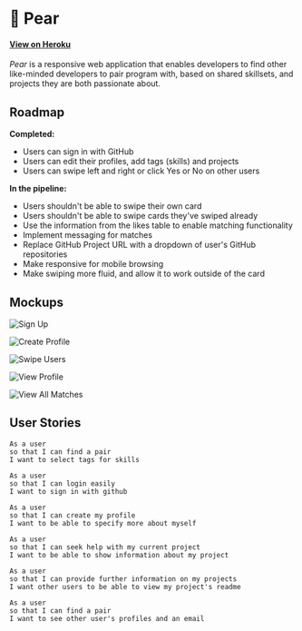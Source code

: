 # :pear: Pear 
#### [View on Heroku](http://findapear.herokuapp.com)

_Pear_ is a responsive web application that enables developers to find other like-minded developers to pair program with, based on shared skillsets, and projects they are both passionate about.

## Roadmap

**Completed:**
* Users can sign in with GitHub
* Users can edit their profiles, add tags (skills) and projects
* Users can swipe left and right or click Yes or No on other users

**In the pipeline:**
* Users shouldn't be able to swipe their own card
* Users shouldn't be able to swipe cards they've swiped already
* Use the information from the likes table to enable matching functionality
* Implement messaging for matches
* Replace GitHub Project URL with a dropdown of user's GitHub repositories
* Make responsive for mobile browsing
* Make swiping more fluid, and allow it to work outside of the card

## Mockups

![Sign Up](http://i.imgur.com/30uC5cV.png "sign_up_page")

![Create Profile](http://i.imgur.com/ghGYNvJ.png "create_profile_page")

![Swipe Users](http://i.imgur.com/JYJ0YjM.png "swipe_page")

![View Profile](http://i.imgur.com/OBsuak9.png"profile_page")

![View All Matches](http://i.imgur.com/DoDhJ8P.png "matches_page")

## User Stories

```
As a user
so that I can find a pair
I want to select tags for skills
```
```
As a user
so that I can login easily
I want to sign in with github
```
```
As a user
so that I can create my profile
I want to be able to specify more about myself
```
```
As a user
so that I can seek help with my current project
I want to be able to show information about my project
```
```
As a user
so that I can provide further information on my projects
I want other users to be able to view my project's readme
```
```
As a user
so that I can find a pair
I want to see other user's profiles and an email
```
